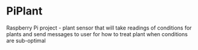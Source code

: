 # PiPlant
Raspberry Pi project - plant sensor that will take readings of conditions for plants and send messages to user for how to treat plant when conditions are sub-optimal
